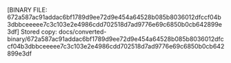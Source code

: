 [BINARY FILE: 672a587ac91addac6bf1789d9ee72d9e454a64528b085b8036012dfccf04b3dbbceeeee7c3c103e2e4986cdd702518d7ad9776e69c6850b0cb642899e3df]
Stored copy: docs/converted-binary/672a587ac91addac6bf1789d9ee72d9e454a64528b085b8036012dfccf04b3dbbceeeee7c3c103e2e4986cdd702518d7ad9776e69c6850b0cb642899e3df
